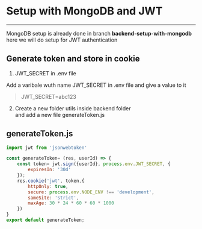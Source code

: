 # Setup with MongoDB and JWT
----------------------------

MongoDB setup is already done in branch **backend-setup-with-mongodb**
here we will do setup for JWT authentication

## Generate token and store in cookie  
1. JWT_SECRET in .env file  

Add a varibale wuth name JWT_SECRET in .env file and give a value to it

> JWT_SECRET=abc123

 
2. Create a new folder utils inside backend folder  
and add a new file generateToken.js

generateToken.js
----------------

```javascript
import jwt from 'jsonwebtoken'

const generateToken= (res, userId) => {
    const token= jwt.sign({userId}, process.env.JWT_SECRET, {
        expiresIn: '30d'
    });
    res.cookie('jwt', token,{
        httpOnly: true,
        secure: process.env.NODE_ENV !== 'development',
        sameSite: 'strict',
        maxAge: 30 * 24 * 60 * 60 * 1000
    })
}
export default generateToken;
```
